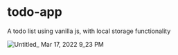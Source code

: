 # todo-app
A todo list using vanilla js, with local storage functionality

![Untitled_ Mar 17, 2022 9_23 PM](https://user-images.githubusercontent.com/92614895/158920351-a9325097-ef50-4121-9251-1a345848ddd1.gif)

